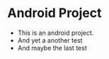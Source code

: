 # Android Project

- This is an android project.
- And yet a another test
- And maybe the last test
